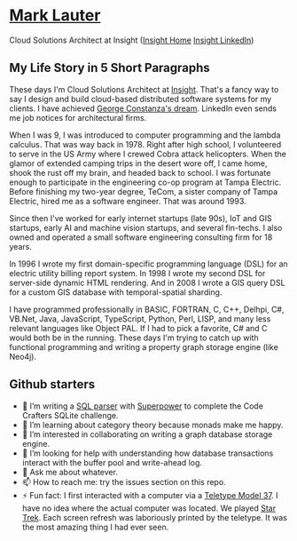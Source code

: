 # [Mark Lauter](https://www.linkedin.com/in/marklauter/)
Cloud Solutions Architect at Insight ([Insight Home](https://www.insight.com/) [Insight LinkedIn](https://www.linkedin.com/company/insight/))

## My Life Story in 5 Short Paragraphs
These days I'm Cloud Solutions Architect at [Insight](https://www.insight.com/). 
That's a fancy way to say I design and build cloud-based distributed software systems for my clients.
I have achieved [George Constanza's dream](https://www.youtube.com/watch?v=ZI_hOP_K6MY). LinkedIn even sends me job notices for architectural firms.

When I was 9, I was introduced to computer programming and the lambda calculus. That was way back in 1978.
Right after high school, I volunteered to serve in the US Army where I crewed Cobra attack helicopters. 
When the glamor of extended camping trips in the desert wore off, I came home, shook the rust off my brain, and headed back to school. 
I was fortunate enough to participate in the engineering co-op program at Tampa Electric. Before finishing my two-year degree, TeCom, a 
sister company of Tampa Electric, hired me as a software engineer. That was around 1993.

Since then I've worked for early internet startups (late 90s), IoT and GIS startups, early AI and machine vision startups, and several fin-techs. 
I also owned and operated a small software engineering consulting firm for 18 years. 

In 1996 I wrote my first domain-specific programming language (DSL) for an electric utility billing report system. In 1998 I wrote my second DSL 
for server-side dynamic HTML rendering. And in 2008 I wrote a GIS query DSL for a custom GIS database with temporal-spatial sharding.

I have programmed professionally in BASIC, FORTRAN, C, C++, Delhpi, C#, VB.Net, Java, JavaScript, TypeScript, Python, Perl, LISP, and many less relevant languages like Object PAL. 
If I had to pick a favorite, C# and C would both be in the running. These days I'm trying to catch up with functional programming and 
writing a property graph storage engine (like Neo4j).

## Github starters
- 🔭 I’m writing a [SQL parser](https://github.com/marklauter/sql-parser) with [Superpower](https://github.com/datalust/superpower) to complete the Code Crafters SQLite challenge.
- 🌱 I’m learning about category theory because monads make me happy.
- 👯 I’m interested in collaborating on writing a graph database storage engine.
- 🤔 I’m looking for help with understanding how database transactions interact with the buffer pool and write-ahead log.
- 💬 Ask me about whatever.
- 📫 How to reach me: try the issues section on this repo.
- ⚡ Fun fact: I first interacted with a computer via a [Teletype Model 37](https://www.youtube.com/watch?v=MikoF6KZjm0). I have no idea where the actual computer was located. We played [Star Trek](https://makinggamesbyyear.itch.io/star-trek-1971). Each screen refresh was laboriously printed by the teletype. It was the most amazing thing I had ever seen.
  
